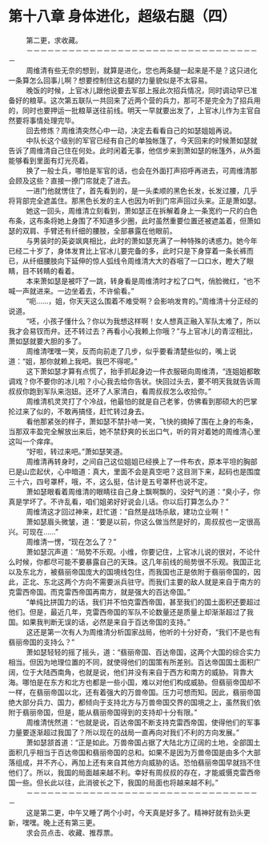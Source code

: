 <h1>第十八章 身体进化，超级右腿（四）</h1>
<div id="content">&nbsp&nbsp&nbsp&nbsp&nbsp&nbsp&nbsp&nbsp
 第二更，求收藏。
 <br/>&nbsp&nbsp&nbsp&nbsp&nbsp&nbsp&nbsp&nbsp
 －－－－－－－－－－－－－－－－－－－－－－－－－－－－－－－－－－
 <br/>&nbsp&nbsp&nbsp&nbsp&nbsp&nbsp&nbsp&nbsp
 周维清有些无奈的想到，就算是进化，您也两条腿一起来是不是？这只进化一条算怎么回事儿啊？想要控制住这右腿的力量貌似是不太容易。
 <br/>&nbsp&nbsp&nbsp&nbsp&nbsp&nbsp&nbsp&nbsp
 晚饭的时候，上官冰儿跟他说要去军部上报此次招兵情况，同时调动早已准备好的粮草。这次第五联队一共回来了近两个营的兵力，那可不是完全为了招兵用的，同时也要押运一批粮草送往前线。明天一早就要出发了，上官冰儿作为主官自然要将事情处理完毕。
 <br/>&nbsp&nbsp&nbsp&nbsp&nbsp&nbsp&nbsp&nbsp
 回去修炼？周维清突然心中一动，决定去看看自己的如瑟姐姐再说。
 <br/>&nbsp&nbsp&nbsp&nbsp&nbsp&nbsp&nbsp&nbsp
 中队长这个级别的军官已经有自己的单独帐篷了，今天回来的时候萧如瑟就告诉了周维清自己住在何处。此时闲着无事，他信步来到萧如瑟的帐篷外，从外面能够看到里面有灯光亮着。
 <br/>&nbsp&nbsp&nbsp&nbsp&nbsp&nbsp&nbsp&nbsp
 换了一般士兵，哪怕是军官的话，也会在外面打声招呼再进去，可周维清那会顾及这些？直接一撩门帘就走了进去。
 <br/>&nbsp&nbsp&nbsp&nbsp&nbsp&nbsp&nbsp&nbsp
 一进门他就愣住了，首先看到的，是一头柔顺的黑色长发，长发过腰，几乎将背部完全遮盖住。那黑色长发的主人也因为听到门帘声回过头来。正是萧如瑟。
 <br/>&nbsp&nbsp&nbsp&nbsp&nbsp&nbsp&nbsp&nbsp
 她这一回头，周维清立刻看到，萧如瑟正在拆解着身上一条宽约一尺的白色布条，这布条将她上身围了不知道多少圈，此时虽然重要位置还被遮盖着，但萧如瑟的双肩、手臂还有纤细的腰肢，全部暴露在他眼前。
 <br/>&nbsp&nbsp&nbsp&nbsp&nbsp&nbsp&nbsp&nbsp
 与男装时的英姿飒爽相比，此时的萧如瑟充满了一种特殊的诱惑力。她今年已经二十岁了，身体发育比上官冰儿要完备的多，此时只是下身穿着一条长裤而已，从纤细腰肢向下延伸的惊人弧线令周维清大大的吞咽了一口口水，瞪大了眼睛，目不转睛的看着。
 <br/>&nbsp&nbsp&nbsp&nbsp&nbsp&nbsp&nbsp&nbsp
 本来萧如瑟是被吓了一跳，转身看是周维清时才松了口气，俏脸微红，“也不喊一声就进来。一边坐着去，不许偷看。”
 <br/>&nbsp&nbsp&nbsp&nbsp&nbsp&nbsp&nbsp&nbsp
 “呃……，姐，你天天这么围着不难受啊？会影响发育的。”周维清十分正经的说道。
 <br/>&nbsp&nbsp&nbsp&nbsp&nbsp&nbsp&nbsp&nbsp
 “呸，小孩子懂什么？你以为我想这样啊！女人想真正融入军队太难了，所以我才会易钗而弁。还不转过去？再看小心我赖上你哦？”与上官冰儿的青涩相比，萧如瑟就要大胆的多了。
 <br/>&nbsp&nbsp&nbsp&nbsp&nbsp&nbsp&nbsp&nbsp
 周维清嘿嘿一笑，反而向前走了几步，似乎要看清楚些似的，嘴上说道：“姐，那你就赖上我吧。我巴不得呢。”
 <br/>&nbsp&nbsp&nbsp&nbsp&nbsp&nbsp&nbsp&nbsp
 这下萧如瑟才算有点慌了，抬手抓起身边一件衣服砸向周维清，“连姐姐都敢调戏？你不要你的冰儿啦？小心我去给你告状。快回过头去，要不明天我就告诉周叔叔你跑到军队来泡妞。还坏了人家清白，看周叔叔怎么收拾你。”
 <br/>&nbsp&nbsp&nbsp&nbsp&nbsp&nbsp&nbsp&nbsp
 周维清机灵灵打了个冷战，他最怕的就是自己老爹，仿佛看到那硕大的巴掌抡过来了似的，不敢再搞怪，赶忙转过身去。
 <br/>&nbsp&nbsp&nbsp&nbsp&nbsp&nbsp&nbsp&nbsp
 看他那紧张的样子，萧如瑟不禁扑哧一笑，飞快的摘掉了围在上身的布条，当那双丰盈完全解放出来后，她不禁舒爽的长出口气，听的背对着她的周维清心里这叫一个痒痒。
 <br/>&nbsp&nbsp&nbsp&nbsp&nbsp&nbsp&nbsp&nbsp
 “好啦，转过来吧。”萧如瑟笑道。
 <br/>&nbsp&nbsp&nbsp&nbsp&nbsp&nbsp&nbsp&nbsp
 周维清再转身时，之间自己这位姐姐已经换上了一件布衣，原本平坦的胸部已是山峦起伏，心中暗道：真大，里面不会是真空吧？这目测下来，起码也是围度三十六，四号罩杯，哦，不，这么挺，估计是五号罩杯也说不定。
 <br/>&nbsp&nbsp&nbsp&nbsp&nbsp&nbsp&nbsp&nbsp
 萧如瑟眼看着周维清的眼睛往自己身上飘啊飘的，没好气的道：“臭小子，你真是学坏了。不许乱看，咱们姐弟好好说会儿话。你以后打算怎么办？”
 <br/>&nbsp&nbsp&nbsp&nbsp&nbsp&nbsp&nbsp&nbsp
 周维清这才回过神来，赶忙道：“自然是战场杀敌，建功立业啊！”
 <br/>&nbsp&nbsp&nbsp&nbsp&nbsp&nbsp&nbsp&nbsp
 萧如瑟眉头微皱，道：“要是以前，你这么做当然是好的，周叔叔也一定很高兴。可现在……”
 <br/>&nbsp&nbsp&nbsp&nbsp&nbsp&nbsp&nbsp&nbsp
 周维清一愣，“现在怎么了？”
 <br/>&nbsp&nbsp&nbsp&nbsp&nbsp&nbsp&nbsp&nbsp
 萧如瑟沉声道：“局势不乐观。小维，你要记住，上官冰儿说的很对，不论什么时候，你都尽可能不要暴露自己的天珠。这几年前线的局势很不乐观。我国正北以及东北方，被翡丽帝国庞大的国境线包住，而我国也正是依附于翡丽帝国的，因此，正北、东北这两个方向不需要派兵驻守。而我们主要的敌人就是来自于南方的克雷西帝国。而克雷西帝国再南方，就是强大的百达帝国。”
 <br/>&nbsp&nbsp&nbsp&nbsp&nbsp&nbsp&nbsp&nbsp
 “单纯比拼国力的话，我们并不怕克雷西帝国，甚至我们的国土面积还要超过他们。但是，最近几年，克雷西帝国的军队不论数量还是质量上却渐渐超过了我国。如果我判断无误的话，必然是来自于百达帝国的支持。”
 <br/>&nbsp&nbsp&nbsp&nbsp&nbsp&nbsp&nbsp&nbsp
 这还是第一次有人为周维清分析国家战局，他听的十分好奇，“我们不是也有翡丽帝国的支持么？”
 <br/>&nbsp&nbsp&nbsp&nbsp&nbsp&nbsp&nbsp&nbsp
 萧如瑟轻轻的摇了摇头，道：“翡丽帝国、百达帝国，这两个大国的综合实力相当。但因为地理位置的不同，就使得他们的国策有所差别。百达帝国国土面积广阔，位于大陆西南角，也就是说，他们并没有来自于西方和南方的威胁。背靠大海。哪怕是在东方和北方也都是一些小国，难以对他们构成威胁。但翡丽帝国却不一样，在翡丽帝国以北，还有着强大的万兽帝国。压力可想而知。因此，翡丽帝国绝大部分兵力、国力，都倾向于支持北方与万兽帝国交界的国境之上，虽然我们依附于翡丽帝国，但是，能从翡丽帝国得到的支持却十分有限。”
 <br/>&nbsp&nbsp&nbsp&nbsp&nbsp&nbsp&nbsp&nbsp
 周维清恍然道：“也就是说，百达帝国不断支持克雷西帝国，使得他们的军事力量要逐渐超过我国了？所以现在的战局一直再向对我们不利的方向发展。”
 <br/>&nbsp&nbsp&nbsp&nbsp&nbsp&nbsp&nbsp&nbsp
 萧如瑟颔首道：“正是如此。万兽帝国占据了大陆北方辽阔的土地，全部国土面积几乎相当于百达帝国和翡丽帝国的总和。如果不是因为万兽帝国是由多个大部落组成，并不齐心，再加上还有来自其他方向威胁的话。恐怕翡丽帝国早就挡不住他们了。所以，我国的局面越来越不利。幸好有周叔叔的存在，才能威慑克雷西帝国一些。但长此以往，此消彼长之下，我国的局面也将越来越不利。”
 <br/>&nbsp&nbsp&nbsp&nbsp&nbsp&nbsp&nbsp&nbsp
 －－－－－－－－－－－－－－－－－－－－－－－－－－－－－－－－－－
 <br/>&nbsp&nbsp&nbsp&nbsp&nbsp&nbsp&nbsp&nbsp
 这是第二更，中午又睡了两个小时，今天真是好多了。精神好就有劲头更新，嘿嘿。晚上还有第三更。
 <br/>&nbsp&nbsp&nbsp&nbsp&nbsp&nbsp&nbsp&nbsp
 求会员点击、收藏、推荐票。
 <br/>&nbsp&nbsp&nbsp&nbsp&nbsp&nbsp&nbsp&nbsp
</div>
